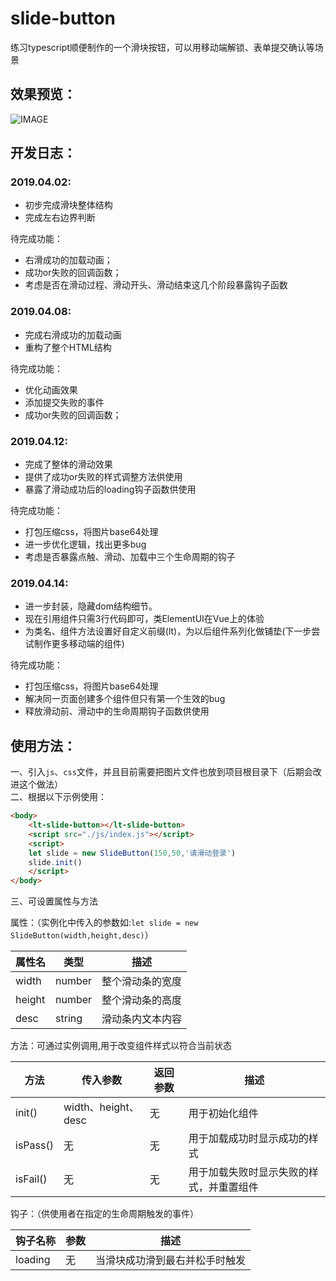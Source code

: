 # slide-button
练习typescript顺便制作的一个滑块按钮，可以用移动端解锁、表单提交确认等场景

## 效果预览：
![IMAGE](https://github.com/ChrisLee0211/slide-button/blob/master/example01.gif)

## 开发日志：

### 2019.04.02:
- 初步完成滑块整体结构
- 完成左右边界判断

待完成功能：
- 右滑成功的加载动画；
- 成功or失败的回调函数；
- 考虑是否在滑动过程、滑动开头、滑动结束这几个阶段暴露钩子函数


### 2019.04.08:
- 完成右滑成功的加载动画
- 重构了整个HTML结构

待完成功能：
- 优化动画效果
- 添加提交失败的事件
- 成功or失败的回调函数；


### 2019.04.12:
- 完成了整体的滑动效果
- 提供了成功or失败的样式调整方法供使用
- 暴露了滑动成功后的loading钩子函数供使用

待完成功能：
- 打包压缩css，将图片base64处理
- 进一步优化逻辑，找出更多bug
- 考虑是否暴露点触、滑动、加载中三个生命周期的钩子

### 2019.04.14:
- 进一步封装，隐藏dom结构细节。
- 现在引用组件只需3行代码即可，类ElementUI在Vue上的体验
- 为类名、组件方法设置好自定义前缀(lt)，为以后组件系列化做铺垫(下一步尝试制作更多移动端的组件)

待完成功能：
- 打包压缩css，将图片base64处理
- 解决同一页面创建多个组件但只有第一个生效的bug
- 释放滑动前、滑动中的生命周期钩子函数供使用

## 使用方法：
一、引入`js`、`css`文件，并且目前需要把图片文件也放到项目根目录下（后期会改进这个做法）  
二、根据以下示例使用：
```html
<body>
    <lt-slide-button></lt-slide-button>
    <script src="./js/index.js"></script>
    <script>
    let slide = new SlideButton(150,50,'请滑动登录')
    slide.init()
    </script>
</body>
```
三、可设置属性与方法  

属性：（实例化中传入的参数如:`let slide = new SlideButton(width,height,desc)`）

|    属性名  | 类型        |        描述 |
| ---------- | -----------| ----------- |
| width      |    number  | 整个滑动条的宽度 |
| height     |     number | 整个滑动条的高度 |
| desc       |     string | 滑动条内文本内容 |

方法：可通过实例调用,用于改变组件样式以符合当前状态  

| 方法 | 传入参数 | 返回参数 |   描述      |
| ----------  | -----------| ----------- | ----------- |
| init() | width、height、desc | 无 | 用于初始化组件 |
| isPass() | 无 | 无 | 用于加载成功时显示成功的样式 |
| isFail() | 无  | 无 | 用于加载失败时显示失败的样式，并重置组件 |

钩子：（供使用者在指定的生命周期触发的事件）

|    钩子名称  | 参数        |        描述 |
| ---------- | -----------| ----------- |
| loading      |    无  | 当滑块成功滑到最右并松手时触发 |
